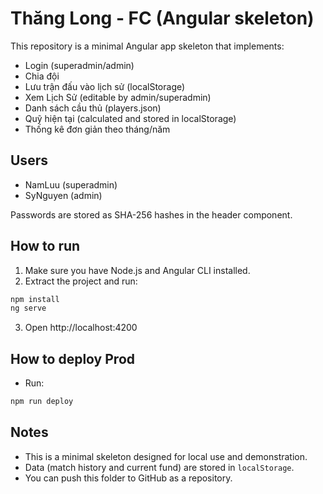 # Thăng Long - FC (Angular skeleton)

This repository is a minimal Angular app skeleton that implements:
- Login (superadmin/admin)
- Chia đội 
- Lưu trận đấu vào lịch sử (localStorage)
- Xem Lịch Sử (editable by admin/superadmin)
- Danh sách cầu thủ (players.json)
- Quỹ hiện tại (calculated and stored in localStorage)
- Thống kê đơn giản theo tháng/năm

## Users
- NamLuu (superadmin)
- SyNguyen (admin)

Passwords are stored as SHA-256 hashes in the header component.

## How to run

1. Make sure you have Node.js and Angular CLI installed.
2. Extract the project and run:
```bash
npm install
ng serve
```
3. Open http://localhost:4200

## How to deploy Prod
- Run:
```bash
npm run deploy
```

## Notes
- This is a minimal skeleton designed for local use and demonstration.
- Data (match history and current fund) are stored in `localStorage`.
- You can push this folder to GitHub as a repository.
